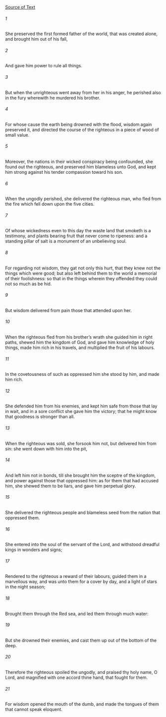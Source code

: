 [Source of Text](https://github.com/scrollmapper/bible_databases_deuterocanonical)

###### 1
She preserved the first formed father of the world, that was created alone, and brought him out of his fall,

###### 2
And gave him power to rule all things.

###### 3
But when the unrighteous went away from her in his anger, he perished also in the fury wherewith he murdered his brother.

###### 4
For whose cause the earth being drowned with the flood, wisdom again preserved it, and directed the course of the righteous in a piece of wood of small value.

###### 5
Moreover, the nations in their wicked conspiracy being confounded, she found out the righteous, and preserved him blameless unto God, and kept him strong against his tender compassion toward his son.

###### 6
When the ungodly perished, she delivered the righteous man, who fled from the fire which fell down upon the five cities.

###### 7
Of whose wickedness even to this day the waste land that smoketh is a testimony, and plants bearing fruit that never come to ripeness: and a standing pillar of salt is a monument of an unbelieving soul.

###### 8
For regarding not wisdom, they gat not only this hurt, that they knew not the things which were good; but also left behind them to the world a memorial of their foolishness: so that in the things wherein they offended they could not so much as be hid.

###### 9
But wisdom delivered from pain those that attended upon her.

###### 10
When the righteous fled from his brother’s wrath she guided him in right paths, shewed him the kingdom of God, and gave him knowledge of holy things, made him rich in his travels, and multiplied the fruit of his labours.

###### 11
In the covetousness of such as oppressed him she stood by him, and made him rich.

###### 12
She defended him from his enemies, and kept him safe from those that lay in wait, and in a sore conflict she gave him the victory; that he might know that goodness is stronger than all.

###### 13
When the righteous was sold, she forsook him not, but delivered him from sin: she went down with him into the pit,

###### 14
And left him not in bonds, till she brought him the sceptre of the kingdom, and power against those that oppressed him: as for them that had accused him, she shewed them to be liars, and gave him perpetual glory.

###### 15
She delivered the righteous people and blameless seed from the nation that oppressed them.

###### 16
She entered into the soul of the servant of the Lord, and withstood dreadful kings in wonders and signs;

###### 17
Rendered to the righteous a reward of their labours, guided them in a marvellous way, and was unto them for a cover by day, and a light of stars in the night season;

###### 18
Brought them through the Red sea, and led them through much water:

###### 19
But she drowned their enemies, and cast them up out of the bottom of the deep.

###### 20
Therefore the righteous spoiled the ungodly, and praised thy holy name, O Lord, and magnified with one accord thine hand, that fought for them.

###### 21
For wisdom opened the mouth of the dumb, and made the tongues of them that cannot speak eloquent.
